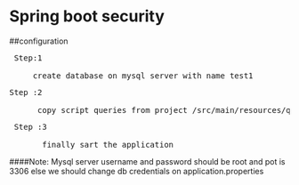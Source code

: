 # Spring boot security
##configuration 
 <pre> Step:1<br>
     create database on mysql server with name test1</pre>
 <pre>Step :2<br>
      copy script queries from project /src/main/resources/query.sql file</pre>
 <pre> Step :3<br> 
       finally sart the application</pre>
       
####Note:
  Mysql server username and password should be root and pot is 3306 else we should change db credentials on application.properties
   